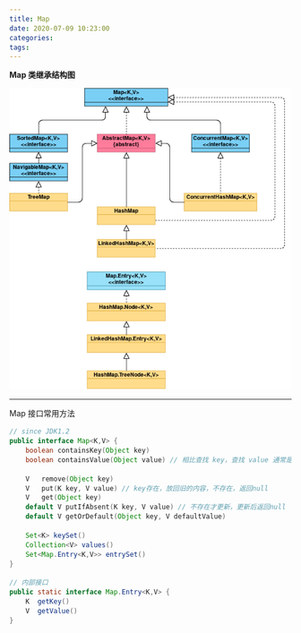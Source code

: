 ```yaml
---
title: Map
date: 2020-07-09 10:23:00
categories: 
tags:
---
```

**Map 类继承结构图**
<div align=center>

![Map类图](/img/Java/Map3.png)

</div>

---
Map 接口常用方法

```java
// since JDK1.2
public interface Map<K,​V> {
    boolean containsKey​(Object key)
    boolean containsValue​(Object value) // 相比查找 key，查找 value 通常是 O(n)

    V   remove​(Object key)
    V   put​(K key, V value) // key存在，放回旧的内容，不存在，返回null
    V   get​(Object key)
    default V putIfAbsent​(K key, V value) // 不存在才更新，更新后返回null
    default V getOrDefault​(Object key, V defaultValue)

    Set<K> keySet()
    Collection<V> values()
    Set<Map.Entry<K,​V>> entrySet()
}

// 内部接口
public static interface Map.Entry<K,​V> {
    K  getKey()
    V  getValue()
}
```

